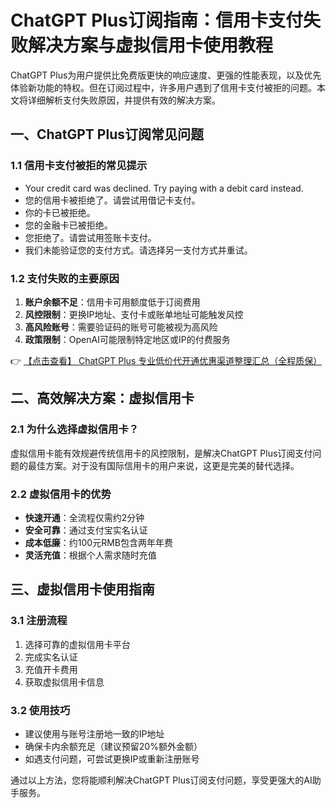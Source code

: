 # ChatGPT Plus订阅指南：信用卡支付失败解决方案与虚拟信用卡使用教程

ChatGPT Plus为用户提供比免费版更快的响应速度、更强的性能表现，以及优先体验新功能的特权。但在订阅过程中，许多用户遇到了信用卡支付被拒的问题。本文将详细解析支付失败原因，并提供有效的解决方案。

## 一、ChatGPT Plus订阅常见问题

### 1.1 信用卡支付被拒的常见提示
- Your credit card was declined. Try paying with a debit card instead.
- 您的信用卡被拒绝了。请尝试用借记卡支付。
- 你的卡已被拒绝。
- 您的金融卡已被拒绝。
- 您拒绝了。请尝试用签账卡支付。
- 我们未能验证您的支付方式。请选择另一支付方式并重试。

### 1.2 支付失败的主要原因
1. **账户余额不足**：信用卡可用额度低于订阅费用
2. **风控限制**：更换IP地址、支付卡或账单地址可能触发风控
3. **高风险账号**：需要验证码的账号可能被视为高风险
4. **政策限制**：OpenAI可能限制特定地区或IP的付费服务

👉 [【点击查看】 ChatGPT Plus 专业低价代开通优惠渠道整理汇总（全程质保）](https://bit.ly/DaiKai)

## 二、高效解决方案：虚拟信用卡

### 2.1 为什么选择虚拟信用卡？
虚拟信用卡能有效规避传统信用卡的风控限制，是解决ChatGPT Plus订阅支付问题的最佳方案。对于没有国际信用卡的用户来说，这更是完美的替代选择。

### 2.2 虚拟信用卡的优势
- **快速开通**：全流程仅需约2分钟
- **安全可靠**：通过支付宝实名认证
- **成本低廉**：约100元RMB包含两年年费
- **灵活充值**：根据个人需求随时充值

## 三、虚拟信用卡使用指南

### 3.1 注册流程
1. 选择可靠的虚拟信用卡平台
2. 完成实名认证
3. 充值开卡费用
4. 获取虚拟信用卡信息

### 3.2 使用技巧
- 建议使用与账号注册地一致的IP地址
- 确保卡内余额充足（建议预留20%额外金额）
- 如遇支付问题，可尝试更换IP或重新注册账号

通过以上方法，您将能顺利解决ChatGPT Plus订阅支付问题，享受更强大的AI助手服务。